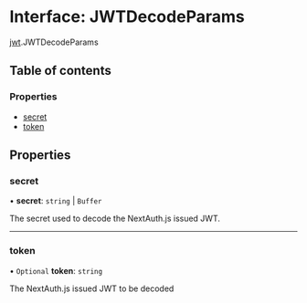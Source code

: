 # Interface: JWTDecodeParams

[jwt](../modules/jwt.md).JWTDecodeParams

## Table of contents

### Properties

- [secret](jwt.JWTDecodeParams.md#secret)
- [token](jwt.JWTDecodeParams.md#token)

## Properties

### secret

• **secret**: `string` \| `Buffer`

The secret used to decode the NextAuth.js issued JWT.

___

### token

• `Optional` **token**: `string`

The NextAuth.js issued JWT to be decoded
